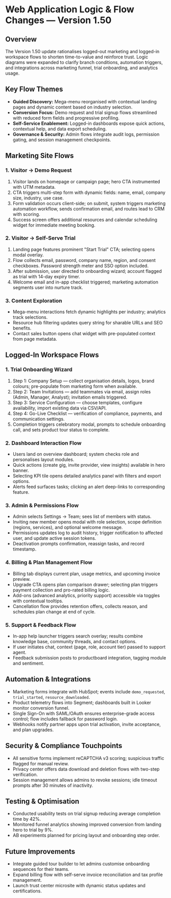 # Web Application Logic & Flow Changes — Version 1.50

## Overview
The Version 1.50 update rationalises logged-out marketing and logged-in workspace flows to shorten time-to-value and reinforce trust. Logic diagrams were expanded to clarify branch conditions, automation triggers, and integrations across marketing funnel, trial onboarding, and analytics usage.

## Key Flow Themes
- **Guided Discovery:** Mega-menu reorganised with contextual landing pages and dynamic content based on industry selection.
- **Conversion Focus:** Demo request and trial signup flows streamlined with reduced form fields and progressive profiling.
- **Self-Service Enablement:** Logged-in dashboards expose quick actions, contextual help, and data export scheduling.
- **Governance & Security:** Admin flows integrate audit logs, permission gating, and session management checkpoints.

## Marketing Site Flows
### 1. Visitor → Demo Request
1. Visitor lands on homepage or campaign page; hero CTA instrumented with UTM metadata.
2. CTA triggers multi-step form with dynamic fields: name, email, company size, industry, use case.
3. Form validation occurs client-side; on submit, system triggers marketing automation workflow, sends confirmation email, and routes lead to CRM with scoring.
4. Success screen offers additional resources and calendar scheduling widget for immediate meeting booking.

### 2. Visitor → Self-Serve Trial
1. Landing page features prominent "Start Trial" CTA; selecting opens modal overlay.
2. Flow collects email, password, company name, region, and consent checkboxes. Password strength meter and SSO option included.
3. After submission, user directed to onboarding wizard; account flagged as trial with 14-day expiry timer.
4. Welcome email and in-app checklist triggered; marketing automation segments user into nurture track.

### 3. Content Exploration
- Mega-menu interactions fetch dynamic highlights per industry; analytics track selections.
- Resource hub filtering updates query string for sharable URLs and SEO benefits.
- Contact sales button opens chat widget with pre-populated context from page metadata.

## Logged-In Workspace Flows
### 1. Trial Onboarding Wizard
1. Step 1: Company Setup — collect organisation details, logos, brand colours; pre-populate from marketing form when available.
2. Step 2: Team Invitations — add teammates via email, assign roles (Admin, Manager, Analyst); invitation emails triggered.
3. Step 3: Service Configuration — choose templates, configure availability, import existing data via CSV/API.
4. Step 4: Go-Live Checklist — verification of compliance, payments, and communication settings.
5. Completion triggers celebratory modal, prompts to schedule onboarding call, and sets product tour status to complete.

### 2. Dashboard Interaction Flow
- Users land on overview dashboard; system checks role and personalises layout modules.
- Quick actions (create gig, invite provider, view insights) available in hero banner.
- Selecting KPI tile opens detailed analytics panel with filters and export options.
- Alerts feed surfaces tasks; clicking an alert deep-links to corresponding feature.

### 3. Admin & Permissions Flow
- Admin selects Settings → Team; sees list of members with status.
- Inviting new member opens modal with role selection, scope definition (regions, services), and optional welcome message.
- Permissions updates log to audit history, trigger notification to affected user, and update active session tokens.
- Deactivation prompts confirmation, reassign tasks, and record timestamp.

### 4. Billing & Plan Management Flow
- Billing tab displays current plan, usage metrics, and upcoming invoice preview.
- Upgrade CTA opens plan comparison drawer; selecting plan triggers payment collection and pro-rated billing logic.
- Add-ons (advanced analytics, priority support) accessible via toggles with contextual tooltips.
- Cancellation flow provides retention offers, collects reason, and schedules plan change at end of cycle.

### 5. Support & Feedback Flow
- In-app help launcher triggers search overlay; results combine knowledge base, community threads, and contact options.
- If user initiates chat, context (page, role, account tier) passed to support agent.
- Feedback submission posts to productboard integration, tagging module and sentiment.

## Automation & Integrations
- Marketing forms integrate with HubSpot; events include `demo_requested`, `trial_started`, `resource_downloaded`.
- Product telemetry flows into Segment; dashboards built in Looker monitor conversion funnel.
- Single Sign-On with SAML/OAuth ensures enterprise-grade access control; flow includes fallback for password login.
- Webhooks notify partner apps upon trial activation, invite acceptance, and plan upgrades.

## Security & Compliance Touchpoints
- All sensitive forms implement reCAPTCHA v3 scoring; suspicious traffic flagged for manual review.
- Privacy center offers data download and deletion flows with two-step verification.
- Session management allows admins to revoke sessions; idle timeout prompts after 30 minutes of inactivity.

## Testing & Optimisation
- Conducted usability tests on trial signup reducing average completion time by 42%.
- Monitored funnel analytics showing improved conversion from landing hero to trial by 9%.
- AB experiments planned for pricing layout and onboarding step order.

## Future Improvements
- Integrate guided tour builder to let admins customise onboarding sequences for their teams.
- Expand billing flow with self-serve invoice reconciliation and tax profile management.
- Launch trust center microsite with dynamic status updates and certifications.
